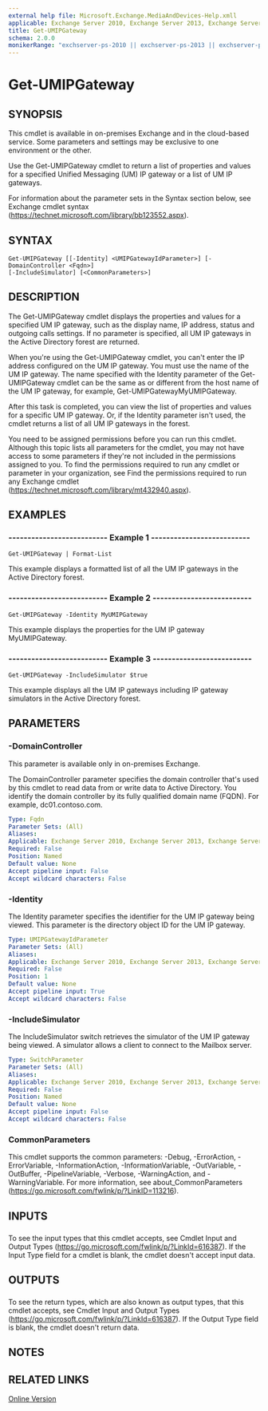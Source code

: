 ```yaml
---
external help file: Microsoft.Exchange.MediaAndDevices-Help.xmll
applicable: Exchange Server 2010, Exchange Server 2013, Exchange Server 2016, Exchange Online
title: Get-UMIPGateway
schema: 2.0.0
monikerRange: "exchserver-ps-2010 || exchserver-ps-2013 || exchserver-ps-2016 || exchonline-ps"
---
```


# Get-UMIPGateway

## SYNOPSIS
This cmdlet is available in on-premises Exchange and in the cloud-based service. Some parameters and settings may be exclusive to one environment or the other.

Use the Get-UMIPGateway cmdlet to return a list of properties and values for a specified Unified Messaging (UM) IP gateway or a list of UM IP gateways.

For information about the parameter sets in the Syntax section below, see Exchange cmdlet syntax (https://technet.microsoft.com/library/bb123552.aspx).

## SYNTAX

```
Get-UMIPGateway [[-Identity] <UMIPGatewayIdParameter>] [-DomainController <Fqdn>] 
[-IncludeSimulator] [<CommonParameters>]
```

## DESCRIPTION
The Get-UMIPGateway cmdlet displays the properties and values for a specified UM IP gateway, such as the display name, IP address, status and outgoing calls settings. If no parameter is specified, all UM IP gateways in the Active Directory forest are returned.

When you're using the Get-UMIPGateway cmdlet, you can't enter the IP address configured on the UM IP gateway. You must use the name of the UM IP gateway. The name specified with the Identity parameter of the Get-UMIPGateway cmdlet can be the same as or different from the host name of the UM IP gateway, for example, Get-UMIPGatewayMyUMIPGateway.

After this task is completed, you can view the list of properties and values for a specific UM IP gateway. Or, if the Identity parameter isn't used, the cmdlet returns a list of all UM IP gateways in the forest.

You need to be assigned permissions before you can run this cmdlet. Although this topic lists all parameters for the cmdlet, you may not have access to some parameters if they're not included in the permissions assigned to you. To find the permissions required to run any cmdlet or parameter in your organization, see Find the permissions required to run any Exchange cmdlet (https://technet.microsoft.com/library/mt432940.aspx).

## EXAMPLES

### -------------------------- Example 1 --------------------------
```
Get-UMIPGateway | Format-List
```

This example displays a formatted list of all the UM IP gateways in the Active Directory forest.

### -------------------------- Example 2 --------------------------
```
Get-UMIPGateway -Identity MyUMIPGateway
```

This example displays the properties for the UM IP gateway MyUMIPGateway.

### -------------------------- Example 3 --------------------------
```
Get-UMIPGateway -IncludeSimulator $true
```

This example displays all the UM IP gateways including IP gateway simulators in the Active Directory forest.

## PARAMETERS

### -DomainController
This parameter is available only in on-premises Exchange.

The DomainController parameter specifies the domain controller that's used by this cmdlet to read data from or write data to Active Directory. You identify the domain controller by its fully qualified domain name (FQDN). For example, dc01.contoso.com.

```yaml
Type: Fqdn
Parameter Sets: (All)
Aliases:
Applicable: Exchange Server 2010, Exchange Server 2013, Exchange Server 2016
Required: False
Position: Named
Default value: None
Accept pipeline input: False
Accept wildcard characters: False
```

### -Identity
The Identity parameter specifies the identifier for the UM IP gateway being viewed. This parameter is the directory object ID for the UM IP gateway.

```yaml
Type: UMIPGatewayIdParameter
Parameter Sets: (All)
Aliases:
Applicable: Exchange Server 2010, Exchange Server 2013, Exchange Server 2016, Exchange Online
Required: False
Position: 1
Default value: None
Accept pipeline input: True
Accept wildcard characters: False
```

### -IncludeSimulator
The IncludeSimulator switch retrieves the simulator of the UM IP gateway being viewed. A simulator allows a client to connect to the Mailbox server.

```yaml
Type: SwitchParameter
Parameter Sets: (All)
Aliases:
Applicable: Exchange Server 2010, Exchange Server 2013, Exchange Server 2016, Exchange Online
Required: False
Position: Named
Default value: None
Accept pipeline input: False
Accept wildcard characters: False
```

### CommonParameters
This cmdlet supports the common parameters: -Debug, -ErrorAction, -ErrorVariable, -InformationAction, -InformationVariable, -OutVariable, -OutBuffer, -PipelineVariable, -Verbose, -WarningAction, and -WarningVariable. For more information, see about_CommonParameters (https://go.microsoft.com/fwlink/p/?LinkID=113216).

## INPUTS

###  
To see the input types that this cmdlet accepts, see Cmdlet Input and Output Types (https://go.microsoft.com/fwlink/p/?LinkId=616387). If the Input Type field for a cmdlet is blank, the cmdlet doesn't accept input data.

## OUTPUTS

###  
To see the return types, which are also known as output types, that this cmdlet accepts, see Cmdlet Input and Output Types (https://go.microsoft.com/fwlink/p/?LinkId=616387). If the Output Type field is blank, the cmdlet doesn't return data.

## NOTES

## RELATED LINKS

[Online Version](https://technet.microsoft.com/library/d7f8c7d0-6ed7-4b74-91de-8b0ed2377946.aspx)
